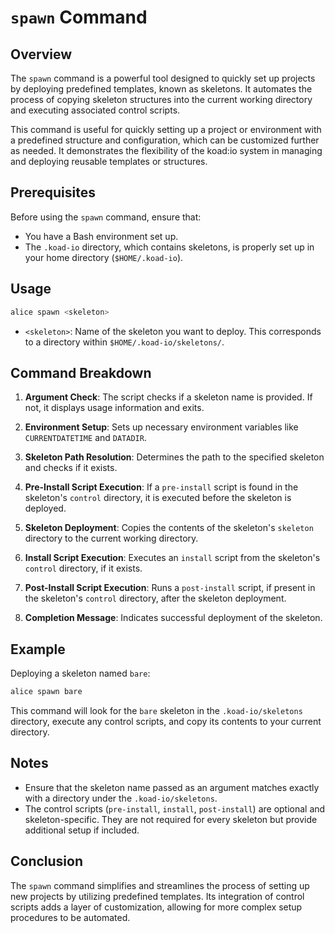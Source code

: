 # `spawn` Command

## Overview

The `spawn` command is a powerful tool designed to quickly set up projects by deploying predefined templates, known as skeletons. It automates the process of copying skeleton structures into the current working directory and executing associated control scripts.

This command is useful for quickly setting up a project or environment with a predefined structure and configuration, which can be customized further as needed. It demonstrates the flexibility of the koad:io system in managing and deploying reusable templates or structures.


## Prerequisites

Before using the `spawn` command, ensure that:

- You have a Bash environment set up.
- The `.koad-io` directory, which contains skeletons, is properly set up in your home directory (`$HOME/.koad-io`).

## Usage

```bash
alice spawn <skeleton>
```

- `<skeleton>`: Name of the skeleton you want to deploy. This corresponds to a directory within `$HOME/.koad-io/skeletons/`.

## Command Breakdown

1. **Argument Check**: The script checks if a skeleton name is provided. If not, it displays usage information and exits.

2. **Environment Setup**: Sets up necessary environment variables like `CURRENTDATETIME` and `DATADIR`.

3. **Skeleton Path Resolution**: Determines the path to the specified skeleton and checks if it exists.

4. **Pre-Install Script Execution**: If a `pre-install` script is found in the skeleton's `control` directory, it is executed before the skeleton is deployed.

5. **Skeleton Deployment**: Copies the contents of the skeleton's `skeleton` directory to the current working directory.

6. **Install Script Execution**: Executes an `install` script from the skeleton's `control` directory, if it exists.

7. **Post-Install Script Execution**: Runs a `post-install` script, if present in the skeleton's `control` directory, after the skeleton deployment.

8. **Completion Message**: Indicates successful deployment of the skeleton.

## Example

Deploying a skeleton named `bare`:

```bash
alice spawn bare
```

This command will look for the `bare` skeleton in the `.koad-io/skeletons` directory, execute any control scripts, and copy its contents to your current directory.

## Notes

- Ensure that the skeleton name passed as an argument matches exactly with a directory under the `.koad-io/skeletons`.
- The control scripts (`pre-install`, `install`, `post-install`) are optional and skeleton-specific. They are not required for every skeleton but provide additional setup if included.

## Conclusion

The `spawn` command simplifies and streamlines the process of setting up new projects by utilizing predefined templates. Its integration of control scripts adds a layer of customization, allowing for more complex setup procedures to be automated.
